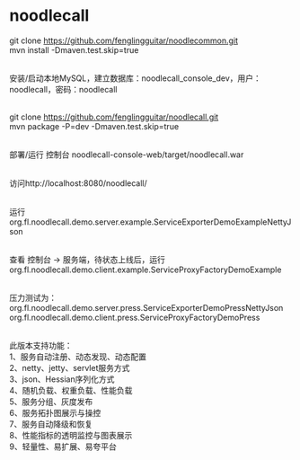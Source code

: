# noodlecall

git clone https://github.com/fenglingguitar/noodlecommon.git <br>
mvn install -Dmaven.test.skip=true <br><br>

安装/启动本地MySQL，建立数据库：noodlecall_console_dev，用户：noodlecall，密码：noodlecall <br><br>

git clone https://github.com/fenglingguitar/noodlecall.git <br>
mvn package -P=dev -Dmaven.test.skip=true <br><br>

部署/运行 控制台 noodlecall-console-web/target/noodlecall.war <br><br>

访问http://localhost:8080/noodlecall/ <br><br>

运行 org.fl.noodlecall.demo.server.example.ServiceExporterDemoExampleNettyJson <br><br>

查看 控制台 -> 服务端，待状态上线后，运行 org.fl.noodlecall.demo.client.example.ServiceProxyFactoryDemoExample <br><br>

压力测试为：<br>
org.fl.noodlecall.demo.server.press.ServiceExporterDemoPressNettyJson <br>
org.fl.noodlecall.demo.client.press.ServiceProxyFactoryDemoPress <br><br>

此版本支持功能：<br>
1、服务自动注册、动态发现、动态配置 <br>
2、netty、jetty、servlet服务方式 <br>
3、json、Hessian序列化方式 <br>
4、随机负载、权重负载、性能负载 <br>
5、服务分组、灰度发布 <br>
6、服务拓扑图展示与操控 <br>
7、服务自动降级和恢复 <br>
8、性能指标的透明监控与图表展示 <br>
9、轻量性、易扩展、易夸平台 <br>
